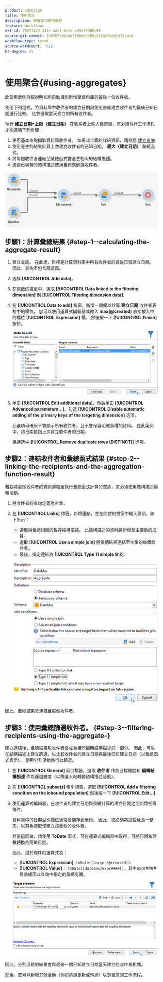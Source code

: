 ```yaml
---
product: campaign
title: 使用聚合
description: 瞭解如何使用彙總
feature: Workflows
exl-id: 7522f449-341e-4aef-8c1e-c49e13809c08
source-git-commit: 190707b8b1ea5f90dc6385c13832fbb01378ca1d
workflow-type: tm+mt
source-wordcount: '612'
ht-degree: 2%

---
```


# 使用聚合{#using-aggregates}



此使用案例詳細說明如何自動識別新增至資料庫的最後一位收件者。

使用下列程式，將資料庫中收件者的建立日期與使用彙總建立收件者的最後已知日期進行比較。 也會選取當天建立的所有收件者。

執行 **建立日期=上限（建立日期）** 在收件者上輸入篩選器，您必須執行工作流程才能遵循下列步驟：

1. 使用基本查詢擷取資料庫收件者。 如需此步驟的詳細資訊，請參閱 [建立查詢](query.md#creating-a-query).
1. 使用產生的結果計算上次建立收件者的已知日期。 **最大（建立日期）** 彙總函式。
1. 將每個收件者連結至彙總函式會產生相同的結構描述。
1. 透過已編輯的結構描述使用彙總來篩選收件者。

![](assets/datamanagement_usecase_1.png)

## 步驟1：計算彙總結果 {#step-1--calculating-the-aggregate-result}

1. 建立查詢。 在此處，目標是計算資料庫中所有收件者的最後已知建立日期。 因此，查詢不包含篩選器。
1. 选择 **[!UICONTROL Add data]**。
1. 在開啟的視窗中，選取 **[!UICONTROL Data linked to the filtering dimension]** 則 **[!UICONTROL Filtering dimension data]**.
1. 在 **[!UICONTROL Data to add]** 視窗，新增一個欄以計算 **建立日期** 收件者表格中的欄位。 您可以使用運算式編輯器或輸入 **max(@created)** 直接放入中的欄位 **[!UICONTROL Expression]** 欄。 然後按一下 **[!UICONTROL Finish]** 按鈕。

   ![](assets/datamanagement_usecase_2.png)

1. 单击 **[!UICONTROL Edit additional data]**，然后单击 **[!UICONTROL Advanced parameters...]**。勾选 **[!UICONTROL Disable automatic adding of the primary keys of the targeting dimension]** 选项。

   此選項可確保不會顯示所有收件者，且不會保留明確新增的資料。 在此案例中，該日期是指上次建立收件者的日期。

   保持选中 **[!UICONTROL Remove duplicate rows (DISTINCT)]** 选项。

## 步驟2：連結收件者和彙總函式結果 {#step-2--linking-the-recipients-and-the-aggregation-function-result}

若要將處理收件者的查詢連結至執行彙總函式計算的查詢，您必須使用結構描述編輯活動。

1. 將收件者的查詢定義為主集。
1. 在 **[!UICONTROL Links]** 標籤，新增連結，並在開啟的視窗中輸入資訊，如下所示：

   * 選取與彙總相關的暫存結構描述。 此結構描述的資料將新增至主要集的成員。
   * 選取 **[!UICONTROL Use a simple join]** 將彙總結果連結至主集的每個收件者。
   * 最後，指定連結為 **[!UICONTROL Type 11 simple link]**.

   ![](assets/datamanagement_usecase_3.png)

因此，彙總結果會連結至每個收件者。

## 步驟3：使用彙總篩選收件者。 {#step-3--filtering-recipients-using-the-aggregate-}

建立連結後，彙總結果和收件者會成為相同臨時結構描述的一部分。 因此，可以在結構描述上建立篩選，以比較收件者的建立日期與最後已知建立日期（以彙總函式表示）。 使用分割活動執行此篩選。

1. 在 **[!UICONTROL General]** 索引標籤，選取 **收件者** 作為目標維度和 **編輯結構描述** 作為篩選維度（以篩選入站轉變結構描述活動）。
1. 在 **[!UICONTROL subsets]** 索引標籤，選取 **[!UICONTROL Add a filtering condition on the inbound population]** 然後按一下 **[!UICONTROL Edit...]**.
1. 使用運算式編輯器，在收件者的建立日期與彙總計算的建立日期之間新增相等條件。

   資料庫中的日期型別欄位通常會儲存到毫秒。 因此，您必須將這些延長一整天，以避免擷取僅建立該毫秒的收件者。

   若要這麼做，請使用 **ToDate** 函式，可在運算式編輯器中取得，可將日期和時數轉換為簡單日期。

   因此，用於條件的運算式為：

   * **[!UICONTROL Expression]**: `toDate([target/@created])`.
   * **[!UICONTROL Value]**： `toDate([datemax/expr####])`，其中expr####與彙總函式查詢中指定的彙總有關。

   ![](assets/datamanagement_usecase_4.png)

因此，分割活動的結果會與最後一個已知建立日期當天建立的收件者相關。

然後，您可以新增其他活動（例如清單更新或傳遞）以豐富您的工作流程。
